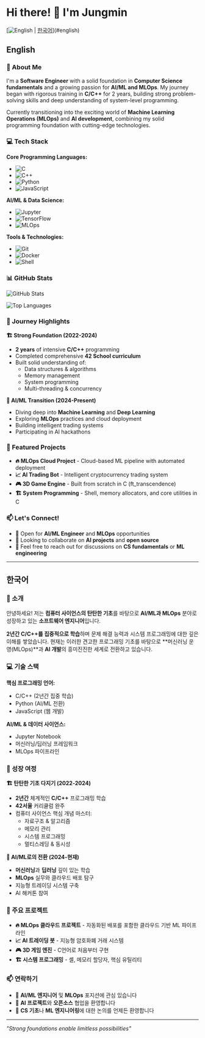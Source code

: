 # Hi there! 👋 I'm Jungmin

[![English](#english) | [한국어](#한국어)](#english)

## English

### 🚀 About Me

I'm a **Software Engineer** with a solid foundation in **Computer Science fundamentals** and a growing passion for **AI/ML and MLOps**. My journey began with rigorous training in **C/C++** for 2 years, building strong problem-solving skills and deep understanding of system-level programming.

Currently transitioning into the exciting world of **Machine Learning Operations (MLOps)** and **AI development**, combining my solid programming foundation with cutting-edge technologies.

### 💻 Tech Stack

**Core Programming Languages:**
- ![C](https://img.shields.io/badge/C-00599C?style=for-the-badge&logo=c&logoColor=white)
- ![C++](https://img.shields.io/badge/C++-00599C?style=for-the-badge&logo=c%2B%2B&logoColor=white)
- ![Python](https://img.shields.io/badge/Python-3776AB?style=for-the-badge&logo=python&logoColor=white)
- ![JavaScript](https://img.shields.io/badge/JavaScript-F7DF1E?style=for-the-badge&logo=javascript&logoColor=black)

**AI/ML & Data Science:**
- ![Jupyter](https://img.shields.io/badge/Jupyter-F37626?style=for-the-badge&logo=jupyter&logoColor=white)
- ![TensorFlow](https://img.shields.io/badge/TensorFlow-FF6F00?style=for-the-badge&logo=tensorflow&logoColor=white)
- ![MLOps](https://img.shields.io/badge/MLOps-0066CC?style=for-the-badge&logo=mlops&logoColor=white)

**Tools & Technologies:**
- ![Git](https://img.shields.io/badge/Git-F05032?style=for-the-badge&logo=git&logoColor=white)
- ![Docker](https://img.shields.io/badge/Docker-2496ED?style=for-the-badge&logo=docker&logoColor=white)
- ![Shell](https://img.shields.io/badge/Shell-4EAA25?style=for-the-badge&logo=gnu-bash&logoColor=white)

### 📊 GitHub Stats

![GitHub Stats](https://github-readme-stats.vercel.app/api?username=YOUR_USERNAME&show_icons=true&theme=radical&hide_border=true)

![Top Languages](https://github-readme-stats.vercel.app/api/top-langs/?username=YOUR_USERNAME&layout=compact&theme=radical&hide_border=true)

### 🎯 Journey Highlights

**🏗️ Strong Foundation (2022-2024)**
- **2 years** of intensive **C/C++** programming
- Completed comprehensive **42 School curriculum**
- Built solid understanding of:
  - Data structures & algorithms
  - Memory management
  - System programming
  - Multi-threading & concurrency

**🤖 AI/ML Transition (2024-Present)**
- Diving deep into **Machine Learning** and **Deep Learning**
- Exploring **MLOps** practices and cloud deployment
- Building intelligent trading systems
- Participating in AI hackathons

### 🌟 Featured Projects

- **🔥 MLOps Cloud Project** - Cloud-based ML pipeline with automated deployment
- **📈 AI Trading Bot** - Intelligent cryptocurrency trading system
- **🎮 3D Game Engine** - Built from scratch in C (ft_transcendence)
- **🏗️ System Programming** - Shell, memory allocators, and core utilities in C

### 📫 Let's Connect!

- 💼 Open for **AI/ML Engineer** and **MLOps** opportunities
- 🤝 Looking to collaborate on **AI projects** and **open source**
- 📧 Feel free to reach out for discussions on **CS fundamentals** or **ML engineering**

---

## 한국어

### 🚀 소개

안녕하세요! 저는 **컴퓨터 사이언스의 탄탄한 기초**를 바탕으로 **AI/ML과 MLOps** 분야로 성장하고 있는 **소프트웨어 엔지니어**입니다. 

**2년간 C/C++를 집중적으로 학습**하며 문제 해결 능력과 시스템 프로그래밍에 대한 깊은 이해를 쌓았습니다. 현재는 이러한 견고한 프로그래밍 기초를 바탕으로 **머신러닝 운영(MLOps)**과 **AI 개발**의 흥미진진한 세계로 전환하고 있습니다.

### 💻 기술 스택

**핵심 프로그래밍 언어:**
- C/C++ (2년간 집중 학습)
- Python (AI/ML 전환)
- JavaScript (웹 개발)

**AI/ML & 데이터 사이언스:**
- Jupyter Notebook
- 머신러닝/딥러닝 프레임워크
- MLOps 파이프라인

### 🎯 성장 여정

**🏗️ 탄탄한 기초 다지기 (2022-2024)**
- **2년간** 체계적인 **C/C++** 프로그래밍 학습
- **42서울** 커리큘럼 완주
- 컴퓨터 사이언스 핵심 개념 마스터:
  - 자료구조 & 알고리즘
  - 메모리 관리
  - 시스템 프로그래밍
  - 멀티스레딩 & 동시성

**🤖 AI/ML로의 전환 (2024-현재)**
- **머신러닝**과 **딥러닝** 깊이 있는 학습
- **MLOps** 실무와 클라우드 배포 탐구
- 지능형 트레이딩 시스템 구축
- AI 해커톤 참여

### 🌟 주요 프로젝트

- **🔥 MLOps 클라우드 프로젝트** - 자동화된 배포를 포함한 클라우드 기반 ML 파이프라인
- **📈 AI 트레이딩 봇** - 지능형 암호화폐 거래 시스템
- **🎮 3D 게임 엔진** - C언어로 처음부터 구현
- **🏗️ 시스템 프로그래밍** - 셸, 메모리 할당자, 핵심 유틸리티

### 📫 연락하기

- 💼 **AI/ML 엔지니어** 및 **MLOps** 포지션에 관심 있습니다
- 🤝 **AI 프로젝트**와 **오픈소스** 협업을 환영합니다
- 📧 **CS 기초**나 **ML 엔지니어링**에 대한 논의를 언제든 환영합니다

---

*"Strong foundations enable limitless possibilities"*
